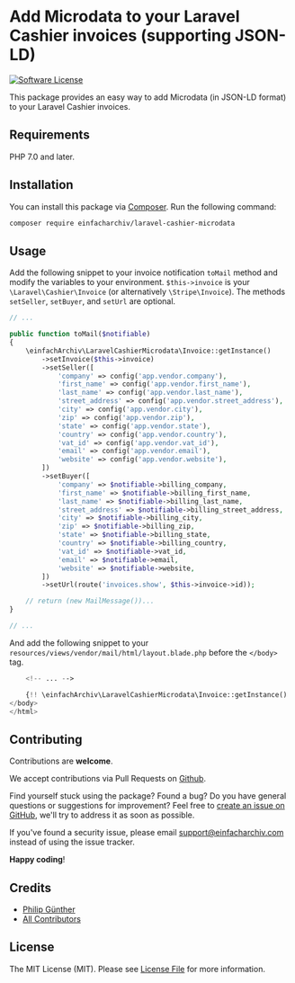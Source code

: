 # Add Microdata to your Laravel Cashier invoices (supporting JSON-LD)

[![Software License](https://img.shields.io/badge/license-MIT-brightgreen.svg?style=flat-square)](LICENSE.md)

This package provides an easy way to add Microdata (in JSON-LD format) to your Laravel Cashier invoices.

## Requirements
PHP 7.0 and later.

## Installation
You can install this package via [Composer](http://getcomposer.org). Run the following command:

```bash
composer require einfacharchiv/laravel-cashier-microdata
```

## Usage
Add the following snippet to your invoice notification `toMail` method and modify the variables to your environment. `$this->invoice` is your `\Laravel\Cashier\Invoice` (or alternatively `\Stripe\Invoice`). The methods `setSeller`, `setBuyer`, and `setUrl` are optional.

```php
// ...

public function toMail($notifiable)
{
    \einfachArchiv\LaravelCashierMicrodata\Invoice::getInstance()
        ->setInvoice($this->invoice)
        ->setSeller([
            'company' => config('app.vendor.company'),
            'first_name' => config('app.vendor.first_name'),
            'last_name' => config('app.vendor.last_name'),
            'street_address' => config('app.vendor.street_address'),
            'city' => config('app.vendor.city'),
            'zip' => config('app.vendor.zip'),
            'state' => config('app.vendor.state'),
            'country' => config('app.vendor.country'),
            'vat_id' => config('app.vendor.vat_id'),
            'email' => config('app.vendor.email'),
            'website' => config('app.vendor.website'),
        ])
        ->setBuyer([
            'company' => $notifiable->billing_company,
            'first_name' => $notifiable->billing_first_name,
            'last_name' => $notifiable->billing_last_name,
            'street_address' => $notifiable->billing_street_address,
            'city' => $notifiable->billing_city,
            'zip' => $notifiable->billing_zip,
            'state' => $notifiable->billing_state,
            'country' => $notifiable->billing_country,
            'vat_id' => $notifiable->vat_id,
            'email' => $notifiable->email,
            'website' => $notifiable->website,
        ])
        ->setUrl(route('invoices.show', $this->invoice->id));

    // return (new MailMessage())...
}

// ...
```

And add the following snippet to your `resources/views/vendor/mail/html/layout.blade.php` before the `</body>` tag.

```php
    <!-- ... -->

    {!! \einfachArchiv\LaravelCashierMicrodata\Invoice::getInstance() !!}
</body>
</html>
```

## Contributing
Contributions are **welcome**.

We accept contributions via Pull Requests on [Github](https://github.com/einfachArchiv/laravel-cashier-microdata).

Find yourself stuck using the package? Found a bug? Do you have general questions or suggestions for improvement? Feel free to [create an issue on GitHub](https://github.com/einfachArchiv/laravel-cashier-microdata/issues), we'll try to address it as soon as possible.

If you've found a security issue, please email [support@einfacharchiv.com](mailto:support@einfacharchiv.com) instead of using the issue tracker.

**Happy coding**!

## Credits
- [Philip Günther](https://github.com/Pag-Man)
- [All Contributors](https://github.com/einfachArchiv/laravel-cashier-microdata/contributors)

## License
The MIT License (MIT). Please see [License File](LICENSE) for more information.
